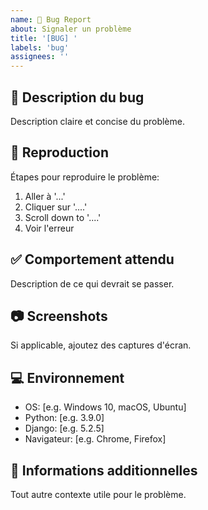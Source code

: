```yaml
---
name: 🐛 Bug Report
about: Signaler un problème
title: '[BUG] '
labels: 'bug'
assignees: ''
---
```


## 🐛 Description du bug
Description claire et concise du problème.

## 🔄 Reproduction
Étapes pour reproduire le problème:
1. Aller à '...'
2. Cliquer sur '....'
3. Scroll down to '....'
4. Voir l'erreur

## ✅ Comportement attendu
Description de ce qui devrait se passer.

## 📷 Screenshots
Si applicable, ajoutez des captures d'écran.

## 💻 Environnement
- OS: [e.g. Windows 10, macOS, Ubuntu]
- Python: [e.g. 3.9.0]
- Django: [e.g. 5.2.5]
- Navigateur: [e.g. Chrome, Firefox]

## 📝 Informations additionnelles
Tout autre contexte utile pour le problème.